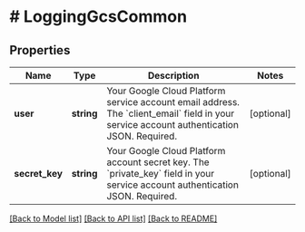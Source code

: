 # # LoggingGcsCommon

## Properties

Name | Type | Description | Notes
------------ | ------------- | ------------- | -------------
**user** | **string** | Your Google Cloud Platform service account email address. The &#x60;client_email&#x60; field in your service account authentication JSON. Required. | [optional]
**secret_key** | **string** | Your Google Cloud Platform account secret key. The &#x60;private_key&#x60; field in your service account authentication JSON. Required. | [optional]

[[Back to Model list]](../../README.md#models) [[Back to API list]](../../README.md#endpoints) [[Back to README]](../../README.md)
